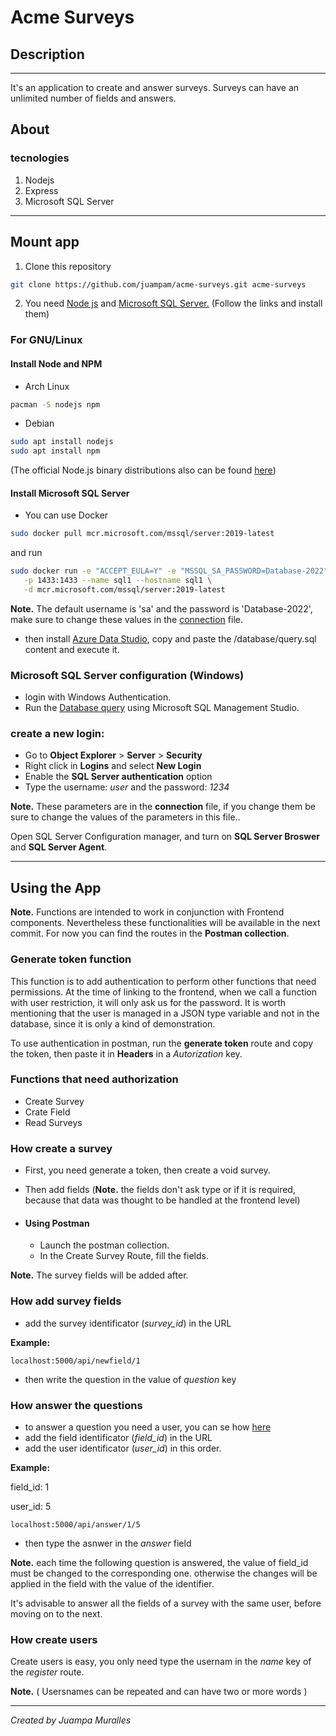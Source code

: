 # Acme Surveys
## Description
---

It's an application to create and answer surveys. Surveys can have an unlimited number of fields and answers.
## About
### tecnologies
1. Nodejs
2. Express
3. Microsoft SQL Server

---
## Mount app
1. Clone this repository
```bash
git clone https://github.com/juampam/acme-surveys.git acme-surveys
```
2. You need [Node js](https://nodejs.org/es/download/) and [Microsoft SQL Server.](https://www.microsoft.com/es-es/sql-server/sql-server-downloads)
(Follow the links and install them)
### For GNU/Linux
#### Install Node and NPM
- Arch Linux
```bash
pacman -S nodejs npm
```
- Debian
```bash
sudo apt install nodejs
sudo apt install npm
```
(The official Node.js binary distributions also can be found [here](https://github.com/nodesource/distributions/blob/master/README.md))
#### Install Microsoft SQL Server
- You can use Docker
```bash
sudo docker pull mcr.microsoft.com/mssql/server:2019-latest 
```
and run
```bash
sudo docker run -e "ACCEPT_EULA=Y" -e "MSSQL_SA_PASSWORD=Database-2022" \
   -p 1433:1433 --name sql1 --hostname sql1 \
   -d mcr.microsoft.com/mssql/server:2019-latest
```

**Note.** The default username is 'sa' and the password is 'Database-2022', make sure to change these values in the 
[connection]() file.
- then install [Azure Data Studio](https://docs.microsoft.com/en-us/sql/azure-data-studio/download-azure-data-studio?view=sql-server-ver15o), copy and paste the /database/query.sql content and execute it.
### Microsoft SQL Server configuration (Windows)
- login with Windows Authentication.
- Run the [Database query](https://github.com/juampam/acme-surveys/blob/master/database/create.sql) using Microsoft SQL Management Studio.
### create a new login:
- Go to **Object Explorer** > **Server** > **Security**    
- Right click in **Logins** and select **New Login**
- Enable the **SQL Server authentication** option
- Type the username: *user* and the password: *1234*

**Note.** These parameters are in the **connection** file, if you change them be sure to change the values ​​of the parameters in this file..

Open SQL Server Configuration manager, and turn on **SQL Server Broswer** and **SQL Server Agent**.

---

## Using the App
**Note.** Functions are intended to work in conjunction with Frontend components. Nevertheless these functionalities will be available in the next commit. For now you can find the routes in the **Postman collection**.

### Generate token function
This function is to add authentication to perform other functions that need permissions. At the time of linking to the frontend, when we call a function with user restriction, it will only ask us for the password. It is worth mentioning that the user is managed in a JSON type variable and not in the database, since it is only a kind of demonstration.

To use authentication in postman, run the **generate token** route and copy the token, then paste it in **Headers** in a *Autorization* key.

### Functions that need authorization
- Create Survey
- Crate Field
- Read Surveys
### How create a survey
- First, you need generate a token, then create a void survey.
- Then add fields (**Note.** the fields don't ask type or if it is required, because that data was thought to be handled at the frontend level)

 - #### Using Postman
      - Launch the postman collection.
      - In the Create Survey Route, fill the fields.

**Note.** The survey fields will be added after.
### How add survey fields
- add the survey identificator (*survey_id*) in the URL

**Example:**
```
localhost:5000/api/newfield/1
```
- then write the question in the value of *question* key

### How answer the questions
- to answer a question you need a user, you can se how [here](#how-create-users)
- add the field identificator (*field_id*) in the URL
- add the user identificator (*user_id*) in this order.

**Example:**

field_id: 1

user_id: 5
```
localhost:5000/api/answer/1/5
```
- then type the asnwer in the *answer* field

**Note.** each time the following question is answered, the value of field_id must be changed to the corresponding one. otherwise the changes will be applied in the field with the value of the identifier.

It's advisable to answer all the fields of a survey with the same user, before moving on to the next.


### How create users
Create users is easy, you only need type the usernam in the *name* key of the *register* route.

**Note.** ( Usersnames can be repeated and can have two or more words )

-----

*Created by Juampa Muralles*

